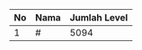 | No | Nama            | Jumlah Level |
|----|-----------------|--------------|
| 1  | #    |    5094        |
